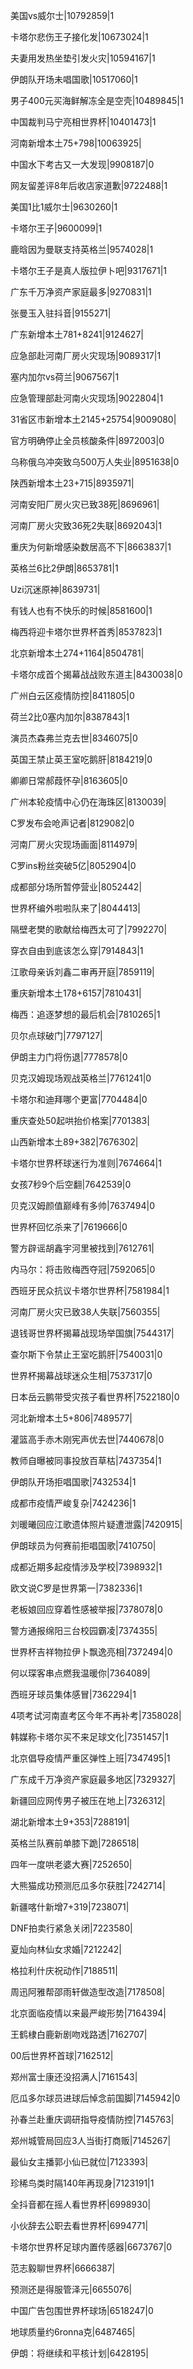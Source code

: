 美国vs威尔士|10792859|1

卡塔尔悲伤王子接化发|10673024|1

夫妻用发热坐垫引发火灾|10594167|1

伊朗队开场未唱国歌|10517060|1

男子400元买海鲜解冻全是空壳|10489845|1

中国裁判马宁亮相世界杯|10401473|1

河南新增本土75+798|10063925|

中国水下考古又一大发现|9908187|0

网友留差评8年后收店家道歉|9722488|1

美国1比1威尔士|9630260|1

卡塔尔王子|9600099|1

鹿晗因为曼联支持英格兰|9574028|1

卡塔尔王子是真人版拉伊卜吧|9317671|1

广东千万净资产家庭最多|9270831|1

张曼玉入驻抖音|9155271|

广东新增本土781+8241|9124627|

应急部赴河南厂房火灾现场|9089317|1

塞内加尔vs荷兰|9067567|1

应急管理部赴河南火灾现场|9022804|1

31省区市新增本土2145+25754|9009080|

官方明确停止全员核酸条件|8972003|0

乌称俄乌冲突致乌500万人失业|8951638|0

陕西新增本土23+715|8935971|

河南安阳厂房火灾已致38死|8696961|

河南厂房火灾致36死2失联|8692043|1

重庆为何新增感染数居高不下|8663837|1

英格兰6比2伊朗|8653781|1

Uzi沉迷原神|8639731|

有钱人也有不快乐的时候|8581600|1

梅西将迎卡塔尔世界杯首秀|8537823|1

北京新增本土274+1164|8504781|

卡塔尔成首个揭幕战战败东道主|8430038|0

广州白云区疫情防控|8411805|0

荷兰2比0塞内加尔|8387843|1

演员杰森弗兰克去世|8346075|0

英国王禁止英王室吃鹅肝|8184219|0

卿卿日常郝葭怀孕|8163605|0

广州本轮疫情中心仍在海珠区|8130039|

C罗发布会呛声记者|8129082|0

河南厂房火灾现场画面|8114979|

C罗ins粉丝突破5亿|8052904|0

成都部分场所暂停营业|8052442|

世界杯编外啦啦队来了|8044413|

隔壁老樊的歌献给梅西太可了|7992270|

穿衣自由到底该怎么穿|7914843|1

江歌母亲诉刘鑫二审再开庭|7859119|

重庆新增本土178+6157|7810431|

梅西：追逐梦想的最后机会|7810265|1

贝尔点球破门|7797127|

伊朗主力门将伤退|7778578|0

贝克汉姆现场观战英格兰|7761241|0

卡塔尔和迪拜哪个更富|7704484|0

重庆查处50起哄抬价格案|7701383|

山西新增本土89+382|7676302|

卡塔尔世界杯球迷行为准则|7674664|1

女孩7秒9个后空翻|7642539|0

贝克汉姆颜值巅峰有多帅|7637494|0

世界杯回忆杀来了|7619666|0

警方辟谣胡鑫宇河里被找到|7612761|

内马尔：将击败梅西夺冠|7592065|0

西班牙民众抗议卡塔尔世界杯|7581984|1

河南厂房火灾已致38人失联|7560355|

退钱哥世界杯揭幕战现场举国旗|7544317|

查尔斯下令禁止王室吃鹅肝|7540031|0

世界杯揭幕战球迷众生相|7537317|0

日本岳云鹏带受灾孩子看世界杯|7522180|0

河北新增本土5+806|7489577|

灌篮高手赤木刚宪声优去世|7440678|0

教师自曝被同事投放百草枯|7437354|1

伊朗队开场拒唱国歌|7432534|1

成都市疫情严峻复杂|7424236|1

刘暖曦回应江歌遗体照片疑遭泄露|7420915|

伊朗球员为何赛前拒唱国歌|7410750|

成都近期多起疫情涉及学校|7398932|1

欧文说C罗是世界第一|7382336|1

老板娘回应穿着性感被举报|7378078|0

警方通报绵阳三台校园霸凌|7374355|

世界杯吉祥物拉伊卜飘逸亮相|7372494|0

何以琛客串点燃我温暖你|7364089|

西班牙球员集体感冒|7362294|1

4项考试河南直考区今年不再补考|7358028|

韩媒称卡塔尔买不来足球文化|7351457|1

北京倡导疫情严重区弹性上班|7347495|1

广东成千万净资产家庭最多地区|7329327|

新疆回应网传男子被压在地上|7326312|

湖北新增本土9+353|7288191|

英格兰队赛前单膝下跪|7286518|

四年一度哄老婆大赛|7252650|

大熊猫成功预测厄瓜多尔获胜|7242714|

新疆喀什新增7+319|7238071|

DNF拍卖行紧急关闭|7223580|

夏灿向林仙女求婚|7212242|

格拉利什庆祝动作|7188511|

周迅阿雅帮邵雨轩做造型改造|7178508|

北京面临疫情以来最严峻形势|7164394|

王鹤棣白鹿新剧吻戏路透|7162707|

00后世界杯首球|7162512|

郑州富士康还没招满人|7161543|

厄瓜多尔球员进球后悼念前国脚|7145942|0

孙春兰赴重庆调研指导疫情防控|7145763|

郑州城管局回应3人当街打商贩|7145267|

最仙女主播郭小仙已就位|7123393|

珍稀鸟类时隔140年再现身|7123191|1

全抖音都在摇人看世界杯|6998930|

小伙辞去公职去看世界杯|6994771|

卡塔尔世界杯足球内置传感器|6673767|0

范志毅聊世界杯|6666387|

预测还是得服管泽元|6655076|

中国广告包围世界杯球场|6518247|0

地球质量约6ronna克|6487465|

伊朗：将继续和平核计划|6428195|

